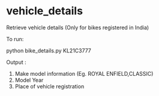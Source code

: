 # vehicle_details

Retrieve vehicle details (Only for bikes registered in India)

To run:

python bike_details.py KL21C3777


Output :
1. Make model information (Eg. ROYAL ENFIELD,CLASSIC)
2. Model Year
3. Place of vehicle registration
